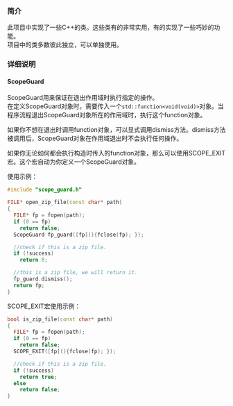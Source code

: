 
### 简介
此项目中实现了一些C++的类。这些类有的非常实用，有的实现了一些巧妙的功能。  
项目中的类多数彼此独立，可以单独使用。

### 详细说明

#### ScopeGuard
ScopeGuard用来保证在退出作用域时执行指定的操作。  
在定义ScopeGuard对象时，需要传入一个`std::function<void(void)>`对象。当程序流程退出ScopeGuard对象所在的作用域时，执行这个function对象。

如果你不想在退出时调用function对象，可以显式调用dismiss方法。dismiss方法被调用后，ScopeGuard对象在作用域退出时不会执行任何操作。

如果你无论如何都会执行构造时传入的function对象，那么可以使用SCOPE_EXIT宏。这个宏自动为你定义一个ScopeGuard对象。

使用示例：
```c++
#include "scope_guard.h"

FILE* open_zip_file(const char* path)
{
  FILE* fp = fopen(path);
  if (0 == fp)
    return false;
  ScopeGuard fp_guard([fp](){fclose(fp); });

  //check if this is a zip file.
  if (!success)
    return 0;

  //this is a zip file, we will return it.
  fp_guard.dismiss();
  return fp;
}
```
SCOPE_EXIT宏使用示例：
```c++
bool is_zip_file(const char* path)
{
  FILE* fp = fopen(path);
  if (0 == fp)
    return false;
  SCOPE_EXIT([fp](){fclose(fp); });

  //check if this is a zip file.
  if (!success)
    return true;
  else
    return false;
}
```
